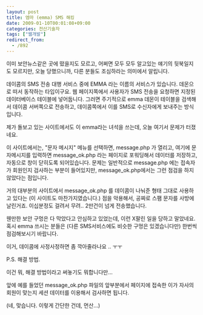 ```yaml
---
layout: post
title: 엠마 (emma) SMS 해킹
date: 2009-01-10T00:01:08+09:00
categories: 전산기술자
tags: ["웹개발"]
redirect_from:
  - /892
---
```


<P>이미 보안뉴스같은 곳에 떴을지도 모르고, 어쩌면 모두 모두 알고있는 얘기의 뒷북일지도 모르지만, 오늘 당했으니까, 다른 분들도 조심하라는 의미에서 알립니다.

데이콤의 SMS 전송 대행 서비스 중에 EMMA 라는 이름의 서비스가 있습니다. 데몬으로 떠서 동작하는 타입이구요. 웹 페이지쪽에서 사용자가 SMS 전송을 요청하면 지정된 데이터베이스 테이블에 넣어둡니다. 그러면 주기적으로 emma 데몬이 테이블을 검색해서 데이콤 서버쪽으로 전송하고, 데이콤쪽에서 이를 SMS로 수신자에게 보내주는 방식입니다.

제가 돌보고 있는 사이트에서도 이 emma라는 녀석을 쓰는데, 오늘 여기서 문제가 터졌네요.

이 사이트에서는, "문자 메시지" 메뉴를 선택하면, message.php 가 열리고, 여기에 문자메시지를 입력하면 message_ok.php 라는 페이지로 포워딩해서 데이터를 저장하고, 자동으로 창이 닫히도록 되어있습니다. 문제는 일반적으로 message.php 에는 접속자가 회원인지 검사하는 부분이 들어있지만, message_ok.php에서는 그런 점검을 하지 않았다는 점입니다.</P>

<P>거의 대부분의 사이트에서 message_ok.php 를 데이콤이 나눠준 형태 그대로 사용하고 있다는 (이 사이트도 마찬가지였습니다.) 점을 악용해서, 공짜로 스팸 문자를 사방에 날린거죠. 이십분정도 걸려서 무려.. 2만건이 넘게 전송했습니다.

웬만한 보안 구멍은 다 막았다고 안심하고 있었는데, 이런 X팔린 일을 당하고 말았네요. 혹시 emma 쓰시는 분들은 (다른 SMS서비스에도 비슷한 구멍은 있겠습니다만) 한번씩 점검해보시기 바랍니다.

이거, 데이콤에 사정사정하면 좀 깍아줄라나요 .. ㅜㅜ

P.S. 해결 방법.

이건 뭐, 해결 방법이라고 써놓기도 뭐합니다만...

앞에 예를 들었던 message_ok.php 파일의 앞부분에서 페이지에 접속한 이가 자사의 회원이 맞는지 세션 데이터를 이용해서 검사하면 됩니다.

(네, 맞습니다. 이렇게 간단한 건데, 먼산...)</P>
